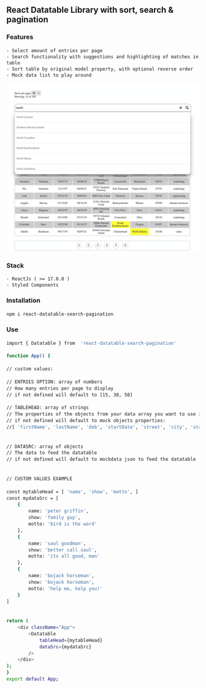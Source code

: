 ## React Datatable Library with sort, search & pagination
### Features
    - Select amount of entries per page
    - Search functionality with suggestions and highlighting of matches in table
    - Sort table by original model property, with optional reverse order
    - Mock data list to play around

<p align="center">
    <img src="./public/img/Screenshot 2022-01-08 at 18.35.22.png">
</p>

### Stack
    - ReactJs ( >= 17.0.0 )
    - Styled Components

### Installation
`npm i react-datatable-search-pagination`

### Use
```bash
import { Datatable } from  'react-datatable-search-pagination' 

function App() {

// custom values:

// ENTRIES OPTION: array of numbers
// How many entries per page to display
// if not defined will default to [15, 30, 50]

// TABLEHEAD: array of strings
// The properties of the objects from your data array you want to use in the datatable header
// if not defined will default to mock objects properties:
//[ 'firstName', 'lastName', 'dob', 'startDate', 'street', 'city', 'state', 'zipcode', 'department']


// DATASRC: array of objects
// The data to feed the datatable
// if not defined will default to mockdata json to feed the datatable


// CUSTOM VALUES EXAMPLE

const mytableHead = [ 'name', 'show', 'motto', ]
const mydataSrc = [
    {
        name: 'peter griffin',
        show: 'family guy',
        motto: 'bird is the word'
    },
    {
        name: 'saul goodman',
        show: 'better call saul',
        motto: 'its all good, man'
    },
    {
        name: 'bojack horseman',
        show: 'bojack horseman',
        motto: 'help me, help you!'
    }
]
 

return (
    <div className="App">
        <Datatable
            tableHead={mytableHead}
            dataSrc={mydataSrc}
        />
    </div>
);
}
export default App;
```




